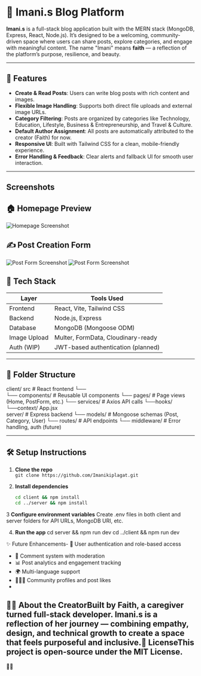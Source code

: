 # 📝 Imani.s Blog Platform

**Imani.s** is a full-stack blog application built with the MERN stack (MongoDB, Express, React, Node.js). It’s designed to be a welcoming, community-driven space where users can share posts, explore categories, and engage with meaningful content. The name "Imani" means **faith** — a reflection of the platform’s purpose, resilience, and beauty.

---

## 🚀 Features

- **Create & Read Posts**: Users can write blog posts with rich content and images.
- **Flexible Image Handling**: Supports both direct file uploads and external image URLs.
- **Category Filtering**: Posts are organized by categories like Technology, Education, Lifestyle, Business & Entrepreneurship, and Travel & Culture.
- **Default Author Assignment**: All posts are automatically attributed to the creator (Faith) for now.
- **Responsive UI**: Built with Tailwind CSS for a clean, mobile-friendly experience.
- **Error Handling & Feedback**: Clear alerts and fallback UI for smooth user interaction.

---
## Screenshots
## 🏠 Homepage Preview

![Homepage Screenshot](Screenshots/homepage.png)

## ✍️ Post Creation Form

![Post Form Screenshot](screenshots/post-form.png)
![Post Form Screenshot](screenshots/post-form.png)

## 🧰 Tech Stack

| Layer        | Tools Used                          |
|--------------|-------------------------------------|
| Frontend     | React, Vite, Tailwind CSS           |
| Backend      | Node.js, Express                    |
| Database     | MongoDB (Mongoose ODM)              |
| Image Upload | Multer, FormData, Cloudinary-ready  |
| Auth (WIP)   | JWT-based authentication (planned)  |

---

## 📁 Folder Structure
client/  src # React frontend
          └──          
             └── components/ # Reusable UI components 
             └── pages/      # Page views (Home, PostForm, etc.) 
             └── services/   # Axios API calls
             └──hooks/
             └──context/
           App.jsx  
server/      # Express backend 
                └── models/     # Mongoose schemas (Post, Category, User) 
                └── routes/     # API endpoints 
                └── middleware/ # Error handling, auth (future)

---

## 🛠 Setup Instructions

1. **Clone the repo**  
   `git clone https://github.com/Imanikiplagat.git`

2. **Install dependencies**  
   ```bash
   cd client && npm install
   cd ../server && npm install
3  **Configure environment variables**
Create .env files in both client and server folders for API URLs, MongoDB URI, etc.

4. **Run the app**
cd server && npm run dev
cd ../client && npm run dev

✨ Future Enhancements- 🔐 User authentication and role-based access
- 💬 Comment system with moderation
- 📊 Post analytics and engagement tracking
- 🌍 Multi-language support
- 🧑‍🤝‍🧑 Community profiles and post likes
- 
🙋‍♀️ About the CreatorBuilt by Faith, a caregiver turned full-stack developer. Imani.s is a reflection of her journey — combining empathy, design, and technical growth to create a space that feels purposeful and inclusive.📄 LicenseThis project is open-source under the MIT License.
---


   
